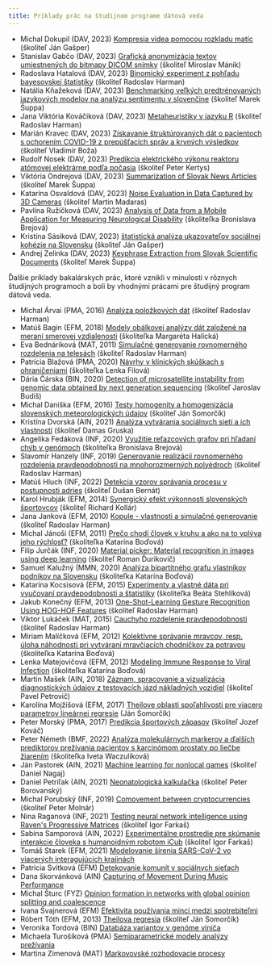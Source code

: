 ```yaml
---
title: Príklady prác na študijnom programe dátová veda
---
```



* Michal Dokupil (DAV, 2023) [Kompresia videa pomocou rozkladu matíc](https://opac.crzp.sk/?fn=detailBiblioForm&sid=C03CB0FBA6588971DD3C2AD1B6BF) (školiteľ Ján Gašper)
* Stanislav Gabčo (DAV, 2023) [Grafická anonymizácia textov umiestnených do bitmapy DICOM snímky](https://opac.crzp.sk/?fn=detailBiblioForm&sid=C03CB0FBA6588971DD3C21D1B6BF) (školiteľ Miroslav Mánik)
* Radoslava Hatalová (DAV, 2023) [Binomický experiment z pohľadu bayesovskej štatistiky](https://opac.crzp.sk/?fn=detailBiblioForm&sid=C03CB0FBA6588971D93A21D1B6BF) (školiteľ Radoslav Harman)
* Natália Kňažeková (DAV, 2023) [Benchmarking veľkých predtrénovaných jazykových modelov na analýzu sentimentu v slovenčine](https://opac.crzp.sk/?fn=detailBiblioForm&sid=C03CB0FBA6588971DD3D20D1B6BF) (školiteľ Marek Šuppa)
* Jana Viktória Kováčiková (DAV, 2023) [Metaheuristiky v jazyku R](https://opac.crzp.sk/?fn=detailBiblioForm&sid=C03CB0FBA6588971DA302BD1B6BF) (školiteľ Radoslav Harman)
* Marián Kravec (DAV, 2023) [Získavanie štruktúrovaných dát o pacientoch s ochorením COVID-19 z prepúšťacích správ a krvných výsledkov](https://opac.crzp.sk/?fn=detailBiblioForm&sid=A5BC586C45F519526AE428AF963A) (školiteľ Vladimír Boža)
* Rudolf Nosek (DAV, 2023) [Predikcia elektrického výkonu reaktoru atómovej elektrárne podľa počasia](https://opac.crzp.sk/?fn=detailBiblioForm&sid=C03CB0FBA6588971DD3C25D1B6BF) (školiteľ Peter Kertys)
* Viktória Ondrejová (DAV, 2023) [Summarization of Slovak News Articles](https://opac.crzp.sk/?fn=detailBiblioForm&sid=C03CB0FBA6588971D93A2AD1B6BF) (školiteľ Marek Šuppa)
* Katarína Osvaldová (DAV, 2023) [Noise Evaluation in Data Captured by 3D Cameras](https://opac.crzp.sk/?fn=detailBiblioForm&sid=C03CB0FBA6588971D93A27D1B6BF) (školiteľ Martin Madaras)
* Pavlína Ružičková (DAV, 2023) [Analysis of Data from a Mobile Application for Measuring Neurological Disability](https://opac.crzp.sk/?fn=detailBiblioForm&sid=C03CB0FBA6588971DD3C22D1B6BF) (školiteľka Bronislava Brejová)
* Kristína Sásiková (DAV, 2023) [štatistická analýza ukazovateľov sociálnej kohézie na Slovensku](https://opac.crzp.sk/?fn=detailBiblioForm&sid=C03CB0FBA6588971DD3F20D1B6BF) (školiteľ Ján Gašper)
* Andrej Zelinka (DAV, 2023) [Keyphrase Extraction from Slovak Scientific Documents](https://opac.crzp.sk/?fn=detailBiblioForm&sid=C03CB0FBA6588971DD3A2BD1B6BF) (školiteľ Marek Šuppa)


Ďalšie príklady bakalárskych prác, ktoré vznikli v minulosti v rôznych študijných programoch a boli by vhodnými prácami pre študijný program dátová veda.

* Michal Árvai (PMA, 2016) [Analýza položkových dát](https://opac.crzp.sk/?fn=detailBiblioForm&sid=1F2DA89437FD00828F44ADDF5675) (školiteľ Radoslav Harman)
* Matúš Bagin (EFM, 2018) [Modely obálkovej analýzy dát založené na meraní smerovej vzdialenosti](https://opac.crzp.sk/?fn=detailBiblioForm&sid=BCB1C6D618A1774C85DBC55E7FBF) (školiteľka Margaréta Halická)
* Eva Bednáriková (MAT, 2011) [Simulačné generovanie rovnomerného rozdelenia na telesách](https://opac.crzp.sk/?fn=detailBiblioForm&sid=7B7A9511E55C101CD618A971CDFF) (školiteľ Radoslav Harman)
* Patrícia Blažová (PMA, 2020) [Návrhy v klinických skúškach s ohraničeniami](https://opac.crzp.sk/?fn=detailBiblioForm&sid=64930206F366C8E3420BE3C607D8) (školiteľka Lenka Filová)
* Dária Čárska (BIN, 2020) [Detection of microsatellite instability from genomic data obtained by next generation sequencing](https://opac.crzp.sk/?fn=detailBiblioForm&sid=69B07E5EF4F2B22F0B86B7C7FD1B) (školiteľ Jaroslav Budiš)
* Michal Daniška (EFM, 2016) [Testy homogenity a homogenizácia slovenských meteorologických údajov](https://opac.crzp.sk/?fn=detailBiblioForm&sid=1F2DA89437FD00828A48A0DF5675) (školiteľ Ján Somorčík)
* Kristína Dvorská (AIN, 2021) [Analýza vytvárania sociálnych sietí a ich vlastností](https://opac.crzp.sk/?fn=detailBiblioForm&sid=6327E39BEACEDA0308000B820365) (školiteľ Damas Gruska)
* Angelika Fedáková (INF, 2020) [Využitie reťazcových grafov pri hľadaní chýb v genómoch](https://opac.crzp.sk/?fn=detailBiblioForm&sid=69B07E5EF4F2B22F0B86B1C7FD1B) (školiteľka Bronislava Brejová)
* Slavomír Hanzely (INF, 2019) [Generovanie realizácií rovnomerného rozdelenia pravdepodobnosti na mnohorozmerných polyédroch](https://opac.crzp.sk/?fn=detailBiblioForm&sid=5379D0B7E3C25FE39D33BB4ABF03) (školiteľ Radoslav Harman)
* Matúš Hluch (INF, 2022) [Detekcia vzorov správania procesu v postupnosti adries](https://opac.crzp.sk/?fn=detailBiblioForm&sid=62A48EA6D8C294D558C1B4542714) (školiteľ Dušan Bernát)
* Karol Hrubják (EFM, 2014) [Synergický efekt výkonnosti slovenských športovcov](https://opac.crzp.sk/?fn=detailBiblioForm&sid=FF3F620FA7CAEDC5791DAA8ABC7C) (školiteľ Richard Kollár)
* Jana Janková (EFM, 2010) [Kopule - vlastnosti a simulačné generovanie](https://opac.crzp.sk/?fn=detailBiblioForm&sid=07EF298E455E7FC5079DBDA2A88D) (školiteľ Radoslav Harman)
* Michal Jánoši (EFM, 2011) [Prečo chodí človek v kruhu a ako na to vplýva jeho rýchlosť?](https://opac.crzp.sk/?fn=detailBiblioForm&sid=19793BA85A47B7FB6C924A42DAA1) (školiteľka Katarína Boďová)
* Filip Jurčák (INF, 2020) [Material picker: Material recognition in images using deep learning](https://opac.crzp.sk/?fn=detailBiblioForm&sid=69B07E5EF4F2B22F0B86B9C7FD1B) (školiteľ Roman Ďurikovič)
* Samuel Kalužný (MMN, 2020) [Analýza bipartitného grafu vlastníkov podnikov na Slovensku](https://opac.crzp.sk/?fn=detailBiblioForm&sid=201CE56335A527AB030B94791929) (školiteľka Katarína Boďová)
* Katarína Kocsisová (EFM, 2015) [Experimenty a vlastné dáta pri vyučovaní pravdepodobnosti a štatistiky](https://opac.crzp.sk/?fn=detailBiblioForm&sid=83712EB9BC21748F229B5B10A71B) (školiteľka Beáta Stehlíková)
* Jakub Konečný (EFM, 2013) [One-Shot-Learning Gesture Recognition Using HOG-HOF Features](https://opac.crzp.sk/?fn=detailBiblioForm&sid=E17FC85307AF86FA32CFBC535D4A) (školiteľ Radoslav Harman)
* Viktor Lukáček (MAT, 2015) [Cauchyho rozdelenie pravdepodobnosti](https://opac.crzp.sk/?fn=detailBiblioForm&sid=C7DA6C94B65F4BF84B635AFAED0E) (školiteľ Radoslav Harman)
* Miriam Malíčková (EFM, 2012) [Kolektívne správanie mravcov, resp. úloha náhodnosti pri vytváraní mravčiacích chodníčkov za potravou](https://opac.crzp.sk/?fn=detailBiblioForm&sid=EFDADBCCBBDB1A63BCB853356B40) (školiteľka Katarína Boďová)
* Lenka Matejovičová (EFM, 2012) [Modeling Immune Response to Viral Infection](https://opac.crzp.sk/?fn=detailBiblioForm&sid=19793BA85A47B7FB6C924642DAA1) (školiteľka Katarína Boďová)
* Martin Mašek (AIN, 2018) [Záznam, spracovanie a vizualizácia diagnostických údajov z testovacích jázd nákladných vozidiel](https://opac.crzp.sk/?fn=detailBiblioForm&sid=65CF89236B0A7E124CD379E040F7) (školiteľ Pavel Petrovič)
* Karolína Mojžišová (EFM, 2017) [Theilove oblasti spoľahlivosti pre viacero parametrov lineárnej regresie](https://opac.crzp.sk/?fn=detailBiblioForm&sid=E7FF18FD4FFD5019DAFCEB3CC38C) (Ján Somorčík)
* Peter Morský (PMA, 2017) [Predikcia športových zápasov](https://opac.crzp.sk/?fn=detailBiblioForm&sid=4CB0668AE2C8F277BCA1AEAC843C) (školiteľ Jozef Kováč)
* Peter Németh (BMF, 2022) [Analýza molekulárnych markerov a ďalších prediktorov prežívania pacientov s karcinómom prostaty po liečbe žiarením](https://opac.crzp.sk/?fn=detailBiblioForm&sid=72A4E145D65F5DA0BF4F380B29C0) (školiteľka Iveta Waczulíková)
* Ján Pastorek (AIN, 2021) [Machine learning for nonlocal games](https://opac.crzp.sk/?fn=detailBiblioForm&sid=4A7927334F9373E9274CDC99785B) (školiteľ Daniel Nagaj)
* Daniel Petriľak (AIN, 2021) [Neonatologická kalkulačka](https://opac.crzp.sk/?fn=detailBiblioForm&sid=6327E39BEACEDA0308030B820365) (školiteľ Peter Borovanský)
* Michal Porubský (INF, 2019) [Comovement between cryptocurrencies](https://opac.crzp.sk/?fn=detailBiblioForm&sid=C6B245BF6B3D130472BC1FE037FD) (školiteľ Peter Molnár)
* Nina Raganová (INF, 2021) [Testing neural network intelligence using Raven's Progressive Matrices](https://opac.crzp.sk/?fn=detailBiblioForm&sid=2DF2AC71C78DA39E98F1B4873752) (školiteľ Igor Farkaš)
* Sabína Samporová (AIN, 2022) [Experimentálne prostredie pre skúmanie interakcie človeka s humanoidným robotom iCub](https://opac.crzp.sk/?fn=detailBiblioForm&sid=85CE14C1EED0152B7934DD9735B2)  (školiteľ Igor Farkaš)
* Tomáš Starek (EFM, 2021) [Modelovanie šírenia SARS-CoV-2 vo viacerých interagujúcich krajinách](https://opac.crzp.sk/?fn=detailBiblioForm&sid=7E417B54B864B7C4532AF64635AB)
* Patricia Svitková (EFM) [Detekovanie komunít v sociálnych sieťach](https://opac.crzp.sk/?fn=detailBiblioForm&sid=E7FF18FD4FFD5019DAFCEC3CC38C)
* Dana škorvánková (AIN) [Capturing of Movement During Music Performance](https://opac.crzp.sk/?fn=detailBiblioForm&sid=233ADDCA5EB56A100CE93831D49A)
* Michal Šturc (FYZ) [Opinion formation in networks with global opinion splitting and coalescence](https://opac.crzp.sk/?fn=detailBiblioForm&sid=DD9282570EFDEA065F7CAAAC0787)
* Ivana Švajnerová (EFM) [Efektivita používania mincí medzi spotrebiteľmi](https://opac.crzp.sk/?fn=detailBiblioForm&sid=8ED2C2B0C8CAA517F9680285FDCF)
* Róbert Tóth (EFM, 2013) [Theilova regresia](https://opac.crzp.sk/?fn=detailBiblioForm&sid=B4445163FE48F42C5957E84577B7) (školiteľ Ján Somorčík)
* Veronika Tordová (BIN) [Databáza variantov v genóme viniča](https://opac.crzp.sk/?fn=detailBiblioForm&sid=2DF2AC71C78DA39E98F1B2873752)
* Michaela Turošíková (PMA) [Semiparametrické modely analýzy prežívania](https://opac.crzp.sk/?fn=detailBiblioForm&sid=877A1C170D2F97A1D935AE2BFB25)
* Martina Zimenová (MAT) [Markovovské rozhodovacie procesy](https://opac.crzp.sk/?fn=detailBiblioForm&sid=64F3CCE308D9C9BF42EAE8333CB3)
